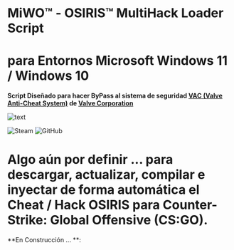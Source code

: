 # MiWO™ - OSIRIS™ MultiHack Loader Script
# para Entornos Microsoft Windows 11 / Windows 10
**Script Diseñado para hacer ByPass al sistema de seguridad [**VAC** (Valve Anti-Cheat System)](https://help.steampowered.com/es/faqs/view/571A-97DA-70E9-FF74) de [Valve Corporation](https://www.valvesoftware.com/)**

![text](https://www.ginx.tv/uploads/Shroud_csgo.jpg)

![Steam](https://img.shields.io/badge/steam-%23000000.svg?style=for-the-badge&logo=steam&logoColor=white)
![GitHub](https://img.shields.io/badge/github-%23121011.svg?style=for-the-badge&logo=github&logoColor=white)

# Algo aún por definir ... para descargar, actualizar, compilar e inyectar de forma automática el Cheat / Hack OSIRIS para Counter-Strike: Global Offensive (CS:GO).

**En Construcción ... **:
